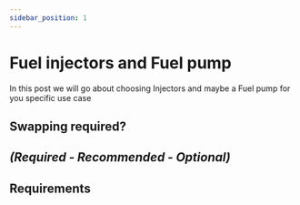 ```yaml
---
sidebar_position: 1
---
```


# Fuel injectors and Fuel pump

In this post we will go about choosing Injectors and maybe a Fuel pump for you specific use case

## Swapping required?
_(Required - Recommended - Optional)_
- 
## Requirements